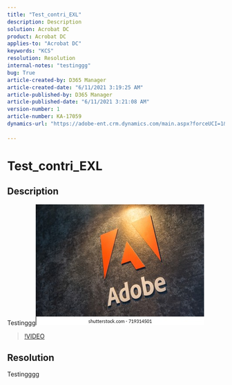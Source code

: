 ```yaml
---
title: "Test_contri_EXL"
description: Description
solution: Acrobat DC
product: Acrobat DC
applies-to: "Acrobat DC"
keywords: "KCS"
resolution: Resolution
internal-notes: "testinggg"
bug: True
article-created-by: D365 Manager
article-created-date: "6/11/2021 3:19:25 AM"
article-published-by: D365 Manager
article-published-date: "6/11/2021 3:21:08 AM"
version-number: 1
article-number: KA-17059
dynamics-url: "https://adobe-ent.crm.dynamics.com/main.aspx?forceUCI=1&pagetype=entityrecord&etn=knowledgearticle&id=f6201bd0-63ca-eb11-bacc-00224809606a"

---
```

# Test_contri_EXL

## Description


Testinggg![](assets/___f15cd606-64ca-eb11-bacc-00224809606a___.jpeg)






>[!VIDEO](https://video.tv.adobe.com/v/18696?quality=9&amp;learn=on)

 


## Resolution


Testingggg

